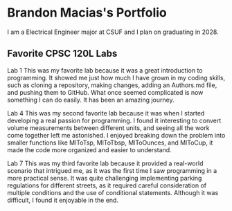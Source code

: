 
# Brandon Macias's Portfolio

I am a Electrical Engineer major at CSUF and I plan on graduating in 2028.

## Favorite CPSC 120L Labs

Lab 1
This was my favorite lab because it was a great introduction to programming. It showed me just how much I have grown in my coding skills, such as cloning a repository, making changes, adding an Authors.md file, and pushing them to GitHub. What once seemed complicated is now something I can do easily. It has been an amazing journey.

Lab 4
This was my second favorite lab because it was when I started developing a real passion for programming. I found it interesting to convert volume measurements between different units, and seeing all the work come together left me astonished. I enjoyed breaking down the problem into smaller functions like MlToTsp, MlToTbsp, MlToOunces, and MlToCup, it made the code more organized and easier to understand.

Lab 7
This was my third favorite lab because it provided a real-world scenario that intrigued me, as it was the first time I saw programming in a more practical sense. It was quite challenging implementing parking regulations for different streets, as it required careful consideration of multiple conditions and the use of conditional statements. Although it was difficult, I found it enjoyable in the end.